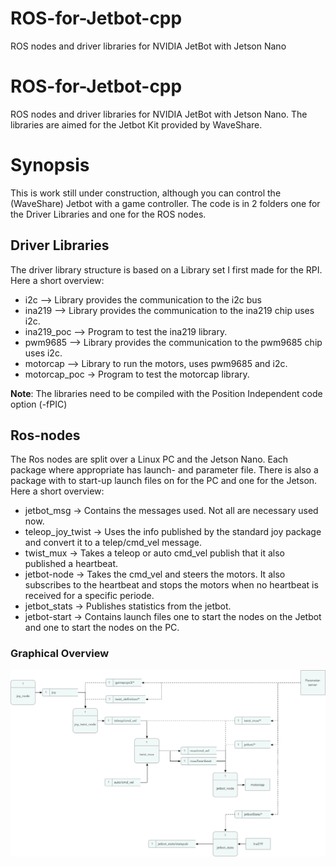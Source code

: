 # ROS-for-Jetbot-cpp

ROS nodes and driver libraries for NVIDIA JetBot with Jetson Nano

# ROS-for-Jetbot-cpp

ROS nodes and driver libraries for NVIDIA JetBot with Jetson Nano. The libraries are aimed for the Jetbot Kit provided by WaveShare.

# Synopsis
This is work still under construction, although you can control the (WaveShare) Jetbot with a game controller.
The code is in 2 folders one for the Driver Libraries and one for the ROS nodes.

## Driver Libraries
The driver library structure is based on a Library set I first made for the RPI.
Here a short overview:
- i2c --> Library provides the communication to the i2c bus
- ina219 --> Library provides the communication to the ina219 chip uses i2c.
- ina219_poc --> Program to test the ina219 library.
- pwm9685 --> Library provides the communication to the pwm9685 chip uses i2c.
- motorcap --> Library to run the motors, uses pwm9685 and i2c.
- motorcap_poc -> Program to test the motorcap library.

**Note**: The libraries need to be compiled with the Position Independent code option (-fPIC)

## Ros-nodes
The Ros nodes are split over a Linux PC and the Jetson Nano. Each package where appropriate has launch- and parameter file. There is also a package with to start-up launch files on for the PC and one for the Jetson.
Here a short overview:
- jetbot_msg -> Contains the messages used. Not all are necessary used now.
- teleop_joy_twist -> Uses the info published by the standard joy package and convert it to a telep/cmd_vel message.
- twist_mux -> Takes a teleop or auto cmd_vel publish that it also published a heartbeat.
- jetbot-node -> Takes the cmd_vel and steers the motors. It also subscribes to the heartbeat and stops the motors when no heartbeat is received for a specific periode.
- jetbot_stats -> Publishes statistics from the jetbot.
- jetbot-start -> Contains launch files one to start the nodes on the Jetbot and one to start the nodes on the PC.

### Graphical Overview

![Alt text](jetbotDataFlowDiagram.tiff?raw=true "Jetbot data flow diagram")

